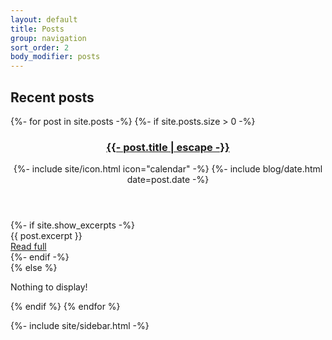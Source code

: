 ```yaml
---
layout: default
title: Posts
group: navigation
sort_order: 2
body_modifier: posts
---
```


<section class="RecentPosts">
  <h1 class="RecentPosts__title SectionTitle">Recent posts</h1>
  {%- for post in site.posts -%}
    {%- if site.posts.size > 0 -%}
      <article class="Preview">
        <header class="Preview__header">
          <h1 class="Preview__title">
            <a class="Preview__link" href="{{ post.url | relative_url }}">
              {{- post.title | escape -}}
            </a>
          </h1>
          <div class="Preview__meta">
            <div class="Preview__date">
              {%- include site/icon.html icon="calendar" -%}
              {%- include blog/date.html date=post.date -%}
            </div>
          </div>
        </header>
        {%- if site.show_excerpts -%}
          <main class="Preview__content">
            {{ post.excerpt }}
          </main>
          <footer class="Preview__footer">
            <a class="Button" href="{{ post.url | relative_url }}">Read full</a>
          </footer>
        {%- endif -%}
      </article>
    {% else %}
      <p>Nothing to display!</p>
    {% endif %}
  {% endfor %}
</section>

{%- include site/sidebar.html -%}